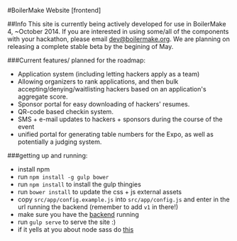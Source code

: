 #BoilerMake Website [frontend]

##Info
This site is currently being actively developed for use in BoilerMake 4, ~October 2014. If you are interested in using some/all of the components with your hackathon, please email dev@boilermake.org. We are planning on releasing a complete stable beta by the begining of May. 

###Current features/ planned for the roadmap:
* Application system (including letting hackers apply as a team)
* Allowing organizers to rank applications, and then bulk accepting/denying/waitlisting hackers based on an application's aggregate score.
* Sponsor portal for easy downloading of hackers' resumes.
* QR-code based checkin system.
* SMS + e-mail updates to hackers + sponsors during the course of the event
* unified portal for generating table numbers for the Expo, as well as potentially a judging system. 

###getting up and running:
* install npm
* run `npm install -g gulp bower`
* run `npm install` to install the gulp thingies
* run `bower install` to update the css + js external assets
* copy `src/app/config.example.js` into `src/app/config.js` and enter in the url running the backend (remember to add `v1` in there!)
* make sure you have the [backend](https://github.com/BoilerMake/backend) running
* run `gulp serve` to serve the site :)
* if it yells at you about node sass do [this](http://stackoverflow.com/questions/29461831/libsass-bindings-not-found-when-using-node-sass-in-nodejs#answer-32946197)

